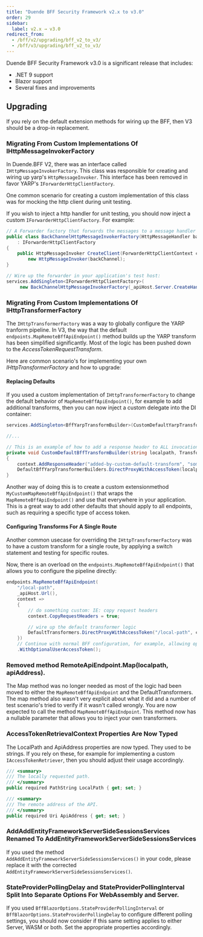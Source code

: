 ```yaml
---
title: "Duende BFF Security Framework v2.x to v3.0"
order: 29
sidebar:
  label: v2.x → v3.0
redirect_from:
  - /bff/v2/upgrading/bff_v2_to_v3/
  - /bff/v3/upgrading/bff_v2_to_v3/
---
```


Duende BFF Security Framework v3.0 is a significant release that includes:

* .NET 9 support
* Blazor support
* Several fixes and improvements

## Upgrading

If you rely on the default extension methods for wiring up the BFF, then V3 should be a drop-in replacement.

### Migrating From Custom Implementations Of IHttpMessageInvokerFactory

In Duende.BFF V2, there was an interface called `IHttpMessageInvokerFactory`. This class was responsible for creating
and wiring up yarp's `HttpMessageInvoker`. This interface has been removed in favor YARP's
`IForwarderHttpClientFactory`.

One common scenario for creating a custom implementation of this class was for mocking the http client
during unit testing.

If you wish to inject a http handler for unit testing, you should now inject a custom `IForwarderHttpClientFactory`. For
example:

```csharp
// A Forwarder factory that forwards the messages to a message handler (which can be easily retrieved from a testhost)
public class BackChannelHttpMessageInvokerFactory(HttpMessageHandler backChannel) 
    : IForwarderHttpClientFactory
{
    public HttpMessageInvoker CreateClient(ForwarderHttpClientContext context) => 
        new HttpMessageInvoker(backChannel);
}

// Wire up the forwarder in your application's test host:
services.AddSingleton<IForwarderHttpClientFactory>(
     new BackChannelHttpMessageInvokerFactory(_apiHost.Server.CreateHandler()));
```

### Migrating From Custom Implementations Of IHttpTransformerFactory

The `IHttpTransformerFactory` was a way to globally configure the YARP tranform pipeline. In V3, the way that
the default `endpoints.MapRemoteBffApiEndpoint()` method builds up the YARP transform has been simplified
significantly. Most of the logic has been pushed down to the *AccessTokenRequestTransform*.

Here are common scenario's for implementing your own *IHttpTransformerFactory* and how to upgrade:

#### Replacing Defaults

If you used a custom implementation of `IHttpTransformerFactory` to change the default behavior of
`MapRemoteBffApiEndpoint()`,
for example to add additional transforms, then you can now inject a custom delegate into the DI container:

```csharp
services.AddSingleton<BffYarpTransformBuilder>(CustomDefaultYarpTransforms);

//...

// This is an example of how to add a response header to ALL invocations of MapRemoteBffApiEndpoint()
private void CustomDefaultBffTransformBuilder(string localpath, TransformBuilderContext context)
{
    context.AddResponseHeader("added-by-custom-default-transform", "some-value");
    DefaultBffYarpTransformerBuilders.DirectProxyWithAccessToken(localpath, context);
}
```

Another way of doing this is to create a custom extensionmethod `MyCustomMapRemoteBffApiEndpoint()` that wraps
the `MapRemoteBffApiEndpoint()` and use that everywhere in your application. This is a great way to add other defaults
that should apply to all endpoints, such as requiring a specific type of access token.

#### Configuring Transforms For A Single Route

Another common usecase for overriding the `IHttpTransformerFactory` was to have a custom transform for a single route,
by
applying a switch statement and testing for specific routes.

Now, there is an overload on the `endpoints.MapRemoteBffApiEndpoint()` that allows you to configure the pipeline
directly:

```csharp
endpoints.MapRemoteBffApiEndpoint(
    "/local-path",
    _apiHost.Url(),
    context =>
    {
        // do something custom: IE: copy request headers
        context.CopyRequestHeaders = true;

        // wire up the default transformer logic
        DefaultTransformers.DirectProxyWithAccessToken("/local-path", context);
    })
    // Continue with normal BFF configuration, for example, allowing optional user access tokens
    .WithOptionalUserAccessToken();
```

### Removed method RemoteApiEndpoint.Map(localpath, apiAddress).

The Map method was no longer needed as most of the logic had been moved to either the `MapRemoteBffApiEndpoint` and the
DefaultTransformers. The map method also wasn't very explicit about what it did and a number of test scenario's tried to
verify if it wasn't called wrongly. You are now expected to call the method `MapRemoteBffApiEndpoint`. This method now has
a nullable parameter that allows you to inject your own transformers.

### AccessTokenRetrievalContext Properties Are Now Typed

The LocalPath and ApiAddress properties are now typed. They used to be strings. If you rely on these, for example for
implementing
a custom `IAccessTokenRetriever`, then you should adjust their usage accordingly.

```csharp
/// <summary>
/// The locally requested path.
/// </summary>
public required PathString LocalPath { get; set; }

/// <summary>
/// The remote address of the API.
/// </summary>
public required Uri ApiAddress { get; set; }
```

### AddAddEntityFrameworkServerSideSessionsServices Renamed To AddEntityFrameworkServerSideSessionsServices

If you used the method `AddAddEntityFrameworkServerSideSessionsServices()` in your code, please replace it with the
corrected `AddEntityFrameworkServerSideSessionsServices()`.

### StateProviderPollingDelay and StateProviderPollingInterval Split Into Separate Options For WebAssembly and Server.

If you used `BffBlazorOptions.StateProviderPollingInterval` or `BffBlazorOptions.StateProviderPollingDelay` to configure
different polling settings, you should now consider if this same setting applies to either Server, WASM or both. Set the
appropriate properties accordingly.


